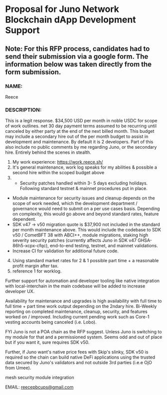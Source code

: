 # Proposal for Juno Network Blockchain dApp Development Support

## Note: For this RFP process, candidates had to send their submission via a google form. The information below was taken directly from the form submission.

### NAME:

Reece

### DESCRIPTION:

This is a legit response. $34,500 USD per month in noble USDC for scope of work outlines. net 30 day payment terms assumed to be recurring until canceled by either party at the end of the next billed month. This budget may include a secondary hire out of the per month budget to assist in development and maintenance. By default it is 2 developers. Part of this also include no public comments by me regarding Juno, or the secondary hire. Entirely behind the scenes in stealth.

1. My work experience: https://work.reece.sh/
2. It's general maintenance, work log speaks for my abilities & possible a second hire within the scoped budget above
3. - Security patches handled within 3- 5 days excluding holidays. Following standard testnet & mainnet procedures put in place.

- Module maintenance for security issues and cleanup depends on the scope of work needed, which the development department / governance would need to submit on a per use cases basis. Depending on complexity, this would go above and beyond standard rates, feature dependent.
- SDK v47 -> v50 migration quote is $37,900 not included in the standard per month maintenance above. This would include the codebase to SDK v50 / CometBFT 38 with ABCI++, module migrations, staking high severity security patches (currently affects Juno in SDK v47 GHSA-86h5-xcpx-cfqc), end-to-end testing, testnet, and mainnet validations.
- Increase CI for validation for additional future code.

4. Using standard market rates for 2 & 1 possible part time + a reasonable profit margin after tax.
5. reference 1 for worklog.

Further support for automation and developer tooling like native integration with local-interchain in the main codebase will be added to increase developer UX.

Availability for maintenance and upgrades is high availability with full time to full time + part time work output depending on the 2ndary hire. Bi-Weekly reporting on completed maintenance, cleanup, security, and features worked on / improved. Including current pending work such as Core-1 vesting accounts being canceled (i.e. Lobo).

FYI Juno is not a POA chain as the RFP suggest. Unless Juno is switching to my module for that and a permissioned system. Seems odd and out of place but if you want it, sure requires SDK v50.

Further, if Juno want's native price fees with Skip's slinky, SDK v50 is required so the chain can build native DeFi applications using the trusted data secured by Juno's validators and not outside 3rd parties (i.e.e OjO from Umee).

mesh security module integration

EMAIL: reecepbcups@gmail.com
